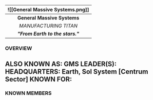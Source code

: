 
| ![[General Massive Systems.png]] |
| :------------------------------: |
|   **General Massive Systems**    |
|      *MANUFACTURING TITAN*       |
| ***"From Earth to the stars."*** |
### **OVERVIEW**
**ALSO KNOWN AS:** GMS
**LEADER(S):** 
**HEADQUARTERS:** Earth, Sol System [Centrum Sector]
**KNOWN FOR:**
- 


### **KNOWN MEMBERS**


